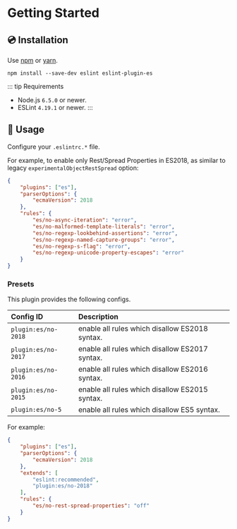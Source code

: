 # Getting Started

## 💿 Installation

Use [npm](https://www.npmjs.com/) or [yarn](https://yarnpkg.com/).

```console
npm install --save-dev eslint eslint-plugin-es
```

::: tip Requirements
- Node.js `6.5.0` or newer.
- ESLint `4.19.1` or newer.
:::

## 📖 Usage

Configure your `.eslintrc.*` file.

For example, to enable only Rest/Spread Properties in ES2018, as similar to legacy `experimentalObjectRestSpread` option:

```json
{
    "plugins": ["es"],
    "parserOptions": {
        "ecmaVersion": 2018
    },
    "rules": {
        "es/no-async-iteration": "error",
        "es/no-malformed-template-literals": "error",
        "es/no-regexp-lookbehind-assertions": "error",
        "es/no-regexp-named-capture-groups": "error",
        "es/no-regexp-s-flag": "error",
        "es/no-regexp-unicode-property-escapes": "error"
    }
}
```

### Presets

This plugin provides the following configs.

| Config ID | Description |
|:----------|:------------|
| `plugin:es/no-2018` | enable all rules which disallow ES2018 syntax.
| `plugin:es/no-2017` | enable all rules which disallow ES2017 syntax.
| `plugin:es/no-2016` | enable all rules which disallow ES2016 syntax.
| `plugin:es/no-2015` | enable all rules which disallow ES2015 syntax.
| `plugin:es/no-5` | enable all rules which disallow ES5 syntax.

For example:

```json
{
    "plugins": ["es"],
    "parserOptions": {
        "ecmaVersion": 2018
    },
    "extends": [
        "eslint:recommended",
        "plugin:es/no-2018"
    ],
    "rules": {
        "es/no-rest-spread-properties": "off"
    }
}
```
